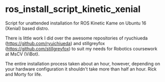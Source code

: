 # ros_install_script_kinetic_xenial
Script for unattended installation for ROS Kinetic Kame on Ubuntu 16 (Xenial) based distro.

There is little work I did over the awesome repositories of ryuchiueda (https://github.com/ryuichiueda) and stillgreyfox (https://github.com/stillgreyfox) to suit my needs for Robotics coursework at MsCV (ViBot).

The entire installation process taken about an hour, however, depending on your hardware configuration it shouldn't take more than half an hour. Rick and Morty for life.
